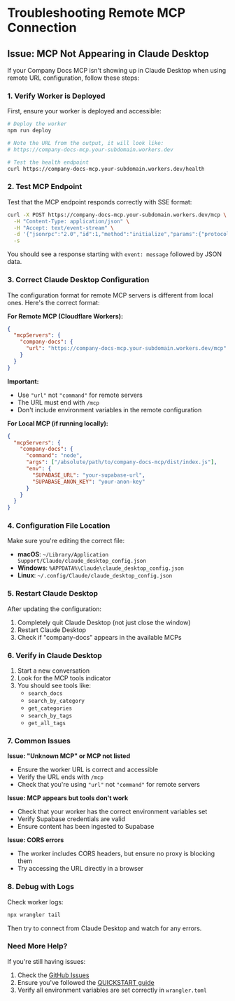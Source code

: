 # Troubleshooting Remote MCP Connection

## Issue: MCP Not Appearing in Claude Desktop

If your Company Docs MCP isn't showing up in Claude Desktop when using remote URL configuration, follow these steps:

### 1. Verify Worker is Deployed

First, ensure your worker is deployed and accessible:

```bash
# Deploy the worker
npm run deploy

# Note the URL from the output, it will look like:
# https://company-docs-mcp.your-subdomain.workers.dev

# Test the health endpoint
curl https://company-docs-mcp.your-subdomain.workers.dev/health
```

### 2. Test MCP Endpoint

Test that the MCP endpoint responds correctly with SSE format:

```bash
curl -X POST https://company-docs-mcp.your-subdomain.workers.dev/mcp \
  -H "Content-Type: application/json" \
  -H "Accept: text/event-stream" \
  -d '{"jsonrpc":"2.0","id":1,"method":"initialize","params":{"protocolVersion":"1.0.0","capabilities":{}}}' \
  -s
```

You should see a response starting with `event: message` followed by JSON data.

### 3. Correct Claude Desktop Configuration

The configuration format for remote MCP servers is different from local ones. Here's the correct format:

**For Remote MCP (Cloudflare Workers):**
```json
{
  "mcpServers": {
    "company-docs": {
      "url": "https://company-docs-mcp.your-subdomain.workers.dev/mcp"
    }
  }
}
```

**Important:** 
- Use `"url"` not `"command"` for remote servers
- The URL must end with `/mcp`
- Don't include environment variables in the remote configuration

**For Local MCP (if running locally):**
```json
{
  "mcpServers": {
    "company-docs": {
      "command": "node",
      "args": ["/absolute/path/to/company-docs-mcp/dist/index.js"],
      "env": {
        "SUPABASE_URL": "your-supabase-url",
        "SUPABASE_ANON_KEY": "your-anon-key"
      }
    }
  }
}
```

### 4. Configuration File Location

Make sure you're editing the correct file:

- **macOS**: `~/Library/Application Support/Claude/claude_desktop_config.json`
- **Windows**: `%APPDATA%\Claude\claude_desktop_config.json`
- **Linux**: `~/.config/Claude/claude_desktop_config.json`

### 5. Restart Claude Desktop

After updating the configuration:

1. Completely quit Claude Desktop (not just close the window)
2. Restart Claude Desktop
3. Check if "company-docs" appears in the available MCPs

### 6. Verify in Claude Desktop

1. Start a new conversation
2. Look for the MCP tools indicator
3. You should see tools like:
   - `search_docs`
   - `search_by_category`
   - `get_categories`
   - `search_by_tags`
   - `get_all_tags`

### 7. Common Issues

**Issue: "Unknown MCP" or MCP not listed**
- Ensure the worker URL is correct and accessible
- Verify the URL ends with `/mcp`
- Check that you're using `"url"` not `"command"` for remote servers

**Issue: MCP appears but tools don't work**
- Check that your worker has the correct environment variables set
- Verify Supabase credentials are valid
- Ensure content has been ingested to Supabase

**Issue: CORS errors**
- The worker includes CORS headers, but ensure no proxy is blocking them
- Try accessing the URL directly in a browser

### 8. Debug with Logs

Check worker logs:
```bash
npx wrangler tail
```

Then try to connect from Claude Desktop and watch for any errors.

### Need More Help?

If you're still having issues:

1. Check the [GitHub Issues](https://github.com/your-org/company-docs-mcp/issues)
2. Ensure you've followed the [QUICKSTART guide](../QUICKSTART.md)
3. Verify all environment variables are set correctly in `wrangler.toml`
